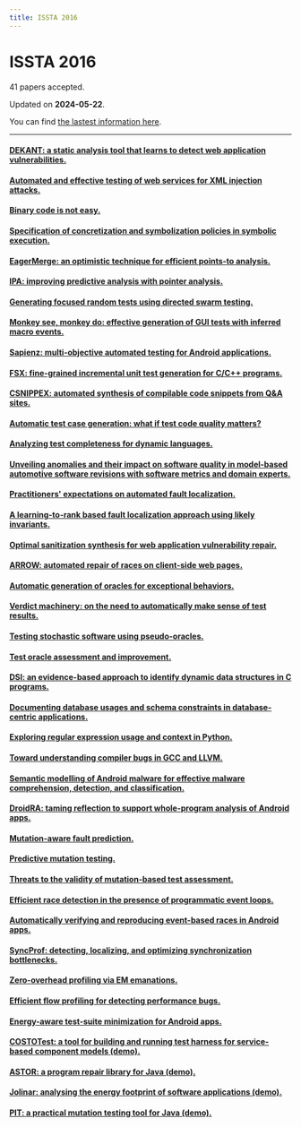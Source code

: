 ```yaml
---
title: ISSTA 2016
---
```


# ISSTA 2016

41 papers accepted.

Updated on **2024-05-22**.



You can find [the lastest information here](https://dblp.org/db/conf/issta/issta2016.html).

---

#### [DEKANT: a static analysis tool that learns to detect web application vulnerabilities.](https://doi.org/10.1145/2931037.2931041)

#### [Automated and effective testing of web services for XML injection attacks.](https://doi.org/10.1145/2931037.2931042)

#### [Binary code is not easy.](https://doi.org/10.1145/2931037.2931047)

#### [Specification of concretization and symbolization policies in symbolic execution.](https://doi.org/10.1145/2931037.2931048)

#### [EagerMerge: an optimistic technique for efficient points-to analysis.](https://doi.org/10.1145/2931037.2931045)

#### [IPA: improving predictive analysis with pointer analysis.](https://doi.org/10.1145/2931037.2931046)

#### [Generating focused random tests using directed swarm testing.](https://doi.org/10.1145/2931037.2931056)

#### [Monkey see, monkey do: effective generation of GUI tests with inferred macro events.](https://doi.org/10.1145/2931037.2931053)

#### [Sapienz: multi-objective automated testing for Android applications.](https://doi.org/10.1145/2931037.2931054)

#### [FSX: fine-grained incremental unit test generation for C/C++ programs.](https://doi.org/10.1145/2931037.2931055)

#### [CSNIPPEX: automated synthesis of compilable code snippets from Q&A sites.](https://doi.org/10.1145/2931037.2931058)

#### [Automatic test case generation: what if test code quality matters?](https://doi.org/10.1145/2931037.2931057)

#### [Analyzing test completeness for dynamic languages.](https://doi.org/10.1145/2931037.2931059)

#### [Unveiling anomalies and their impact on software quality in model-based automotive software revisions with software metrics and domain experts.](https://doi.org/10.1145/2931037.2931060)

#### [Practitioners' expectations on automated fault localization.](https://doi.org/10.1145/2931037.2931051)

#### [A learning-to-rank based fault localization approach using likely invariants.](https://doi.org/10.1145/2931037.2931049)

#### [Optimal sanitization synthesis for web application vulnerability repair.](https://doi.org/10.1145/2931037.2931050)

#### [ARROW: automated repair of races on client-side web pages.](https://doi.org/10.1145/2931037.2931052)

#### [Automatic generation of oracles for exceptional behaviors.](https://doi.org/10.1145/2931037.2931061)

#### [Verdict machinery: on the need to automatically make sense of test results.](https://doi.org/10.1145/2931037.2931064)

#### [Testing stochastic software using pseudo-oracles.](https://doi.org/10.1145/2931037.2931063)

#### [Test oracle assessment and improvement.](https://doi.org/10.1145/2931037.2931062)

#### [DSI: an evidence-based approach to identify dynamic data structures in C programs.](https://doi.org/10.1145/2931037.2931071)

#### [Documenting database usages and schema constraints in database-centric applications.](https://doi.org/10.1145/2931037.2931072)

#### [Exploring regular expression usage and context in Python.](https://doi.org/10.1145/2931037.2931073)

#### [Toward understanding compiler bugs in GCC and LLVM.](https://doi.org/10.1145/2931037.2931074)

#### [Semantic modelling of Android malware for effective malware comprehension, detection, and classification.](https://doi.org/10.1145/2931037.2931043)

#### [DroidRA: taming reflection to support whole-program analysis of Android apps.](https://doi.org/10.1145/2931037.2931044)

#### [Mutation-aware fault prediction.](https://doi.org/10.1145/2931037.2931039)

#### [Predictive mutation testing.](https://doi.org/10.1145/2931037.2931038)

#### [Threats to the validity of mutation-based test assessment.](https://doi.org/10.1145/2931037.2931040)

#### [Efficient race detection in the presence of programmatic event loops.](https://doi.org/10.1145/2931037.2931068)

#### [Automatically verifying and reproducing event-based races in Android apps.](https://doi.org/10.1145/2931037.2931069)

#### [SyncProf: detecting, localizing, and optimizing synchronization bottlenecks.](https://doi.org/10.1145/2931037.2931070)

#### [Zero-overhead profiling via EM emanations.](https://doi.org/10.1145/2931037.2931065)

#### [Efficient flow profiling for detecting performance bugs.](https://doi.org/10.1145/2931037.2931066)

#### [Energy-aware test-suite minimization for Android apps.](https://doi.org/10.1145/2931037.2931067)

#### [COSTOTest: a tool for building and running test harness for service-based component models (demo).](https://doi.org/10.1145/2931037.2948704)

#### [ASTOR: a program repair library for Java (demo).](https://doi.org/10.1145/2931037.2948705)

#### [Jolinar: analysing the energy footprint of software applications (demo).](https://doi.org/10.1145/2931037.2948706)

#### [PIT: a practical mutation testing tool for Java (demo).](https://doi.org/10.1145/2931037.2948707)

